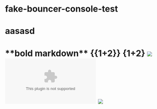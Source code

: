 # fake-bouncer-console-test

<script>alert(42)</script>
<h1>aasasd<h1>
**bold markdown**
{{1+2}}
{1+2}
<img src="askdlfjklasdfjkl" onerror="javascript:alert(1)">

<embed type="image/svg" src="a.svg">

<img src="https://global-uploads.webflow.com/623ac4fd38806b4967e7c808/623ac749f9a5e01f8e8ae9f6_logo_crowdsec.svg" onclick="javascript:alert(2)">